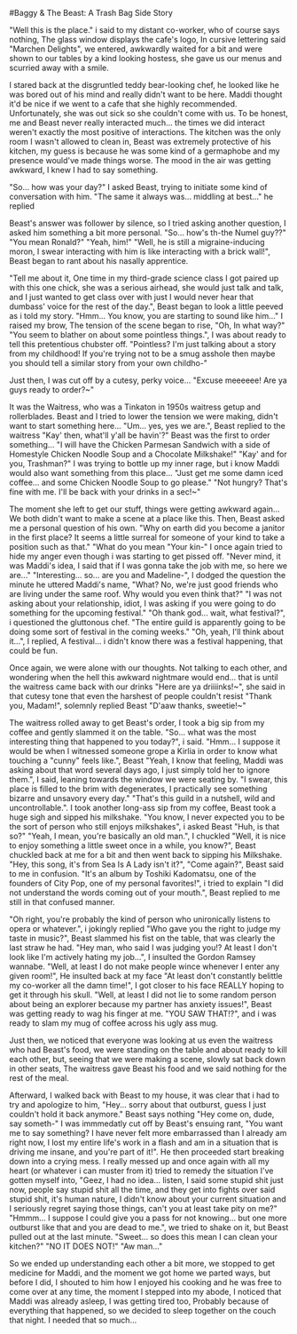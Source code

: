 #Baggy & The Beast: A Trash Bag Side Story

"Well this is the place." i said to my distant co-worker, who of course says nothing, The glass window displays the cafe's logo, In cursive lettering said "Marchen Delights", we entered, awkwardly waited for a bit and were shown to our tables by a kind looking hostess, she gave us our menus and scurried away with a smile.

I stared back at the disgruntled teddy bear-looking chef, he looked like he was bored out of his mind and really didn't want to be here. Maddi thought it'd be nice if we went to a cafe that she highly recommended. Unfortunately, she was out sick so she couldn't come with us. To be honest, me and Beast never really interacted much... the times we did interact weren't exactly the most positive of interactions. The kitchen was the only room I wasn't allowed to clean in, Beast was extremely protective of his kitchen, my guess is because he was some kind of a germaphobe and my presence would've made things worse. The mood in the air was getting awkward, I knew I had to say something.

"So... how was your day?" I asked Beast, trying to initiate some kind of conversation with him.
"The same it always was... middling at best..." he replied

Beast's answer was follower by silence, so I tried asking another question, I asked him something a bit more personal.
"So... how's th-the Numel guy??"
"You mean Ronald?"
"Yeah, him!"
"Well, he is still a migraine-inducing moron, I swear interacting with him is like interacting with a brick wall!", Beast began to rant about his nasally apprentice.

"Tell me about it, One time in my third-grade science class I got paired up with this one chick, she was a serious airhead, she would just talk and talk, and I just wanted to get class over with just I would never hear that dumbass' voice for the rest of the day.", Beast began to look a little peeved as i told my story. "Hmm... You know, you are starting to sound like him..."
I raised my brow, The tension of the scene began to rise, "Oh, In what way?"
"You seem to blather on about some pointless things.", I was about ready to tell this pretentious chubster off. "Pointless? I'm just talking about a story from my childhood! If you're trying not to be a smug asshole then maybe you should tell a similar story from your own childho-"

Just then, I was cut off by a cutesy, perky voice...
"Excuse meeeeee! Are ya guys ready to order?~"

It was the Waitress, who was a Tinkaton in 1950s waitress getup and rollerblades. Beast and I tried to lower the tension we were making, didn't want to start something here...
"Um... yes, yes we are.", Beast replied to the waitress
"Kay' then, what'll y'all be havin'?"
Beast was the first to order something...
"I will have the Chicken Parmesan Sandwich with a side of Homestyle Chicken Noodle Soup and a Chocolate Milkshake!"
"Kay' and for you, Trashman?"
I was trying to bottle up my inner rage, but i know Maddi would also want something from this place...
"Just get me some damn iced coffee... and some Chicken Noodle Soup to go please."
"Not hungry? That's fine with me. I'll be back with your drinks in a sec!~"

The moment she left to get our stuff, things were getting awkward again... We both didn't want to make a scene at a place like this. Then, Beast asked me a personal question of his own.
"Why on earth did you become a janitor in the first place? It seems a little surreal for someone of your kind to take a position such as that."
"What do you mean "Your kin-" I once again tried to hide my anger even though i was starting to get pissed off. "Never mind, it was Maddi's idea, I said that if I was gonna take the job with me, so here we are..."
"Interesting... so... are you and Madeline-", I dodged the question the minute he uttered Maddi's name, "What? No, we're just good friends who are living under the same roof. Why would you even think that?"
"I was not asking about your relationship, idiot, I was asking if you were going to do something for the upcoming festival."
"Oh thank god... wait, what festival?", i questioned the gluttonous chef.
"The entire guild is apparently going to be doing some sort of festival in the coming weeks."
"Oh, yeah, I'll think about it...", I replied, A festival... i didn't know there was a festival happening, that could be fun.

Once again, we were alone with our thoughts. Not talking to each other, and wondering when the hell this awkward nightmare would end... that is until the waitress came back with our drinks
"Here are ya driiiinks!~", she said in that cutesy tone that even the harshest of people couldn't resist
"Thank you, Madam!", solemnly replied Beast 
"D'aaw thanks, sweetie!~"

The waitress rolled away to get Beast's order, I took a big sip from my coffee and gently slammed it on the table.
"So... what was the most interesting thing that happened to you today?", i said.
"Hmm... I suppose it would be when I witnessed someone grope a Kirlia in order to know what touching a "cunny" feels like.", Beast 
"Yeah, I know that feeling, Maddi was asking about that word several days ago, I just simply told her to ignore them.", I said, leaning towards the window we were seating by.
"I swear, this place is filled to the brim with degenerates, I practically see something bizarre and unsavory every day."
"That's this guild in a nutshell, wild and uncontrollable.". I took another long-ass sip from my coffee, Beast took a huge sigh and sipped his milkshake.
"You know, I never expected you to be the sort of person who still enjoys milkshakes", i asked Beast
"Huh, is that so?"
"Yeah, I mean, you're basically an old man.", I chuckled
"Well, it is nice to enjoy something a little sweet once in a while, you know?", Beast chuckled back at me for a bit and then went back to sipping his Milkshake.
"Hey, this song, it's from Sea Is A Lady isn't it?", "Come again?", Beast said to me in confusion.
"It's an album by Toshiki Kadomatsu, one of the founders of City Pop, one of my personal favorites!", i tried to explain 
"I did not understand the words coming out of your mouth.", Beast replied to me still in that confused manner.

"Oh right, you're probably the kind of person who unironically listens to opera or whatever.", i jokingly replied 
"Who gave you the right to judge my taste in music?", Beast slammed his fist on the table, that was clearly the last straw he had. 
"Hey man, who said I was judging you!? At least I don't look like I'm actively hating my job...", I insulted the Gordon Ramsey wannabe. 
"Well, at least I do not make people wince whenever I enter any given room!", He insulted back at my face "At least don't constantly belittle my co-worker all the damn time!", I got closer to his face REALLY hoping to get it through his skull. 
"Well, at least I did not lie to some random person about being an explorer because my partner has anxiety issues!", Beast was getting ready to wag his finger at me. 
"YOU SAW THAT!?",  and i was ready to slam my mug of coffee across his ugly ass mug.

Just then, we noticed that everyone was looking at us even the waitress who had Beast's food, we were standing on the table and about ready to kill each other, but, seeing that we were making a scene, slowly sat back down in other seats, The waitress gave Beast his food and we said nothing for the rest of the meal. 

Afterward, I walked back with Beast to my house, it was clear that i had to try and apologize to him, "Hey... sorry about that outburst, guess I just couldn't hold it back anymore."
Beast says nothing
"Hey come on, dude, say someth-" 
I was immmedatly cut off by Beast's ensuing rant, "You want me to say something? I have never felt more embarrassed than I already am right now, I lost my entire life's work in a flash and am in a situation that is driving me insane, and you're part of it!".
He then proceeded start breaking down into a crying mess. I really messed up and once again with all my heart (or whatever i can muster from it) tried to remedy the situation I've gotten myself into, "Geez, I had no idea... listen, I said some stupid shit just now, people say stupid shit all the time, and they get into fights over said stupid shit, it's human nature, I didn't know about your current situation and I seriously regret saying those things, can't you at least take pity on me?"
"Hmmm... I suppose I could give you a pass for not knowing... but one more outburst like that and you are dead to me.", we tried to shake on it, but Beast pulled out at the last minute.
"Sweet... so does this mean I can clean your kitchen?"
"NO IT DOES NOT!"
"Aw man..."

So we ended up understanding each other a bit more, we stopped to get medicine for Maddi, and the moment we got home we parted ways, but before I did, I shouted to him how I enjoyed his cooking and he was free to come over at any time, the moment I stepped into my abode, I noticed that Maddi was already asleep, I was getting tired too, Probably because of everything that happened, so we decided to sleep together on the couch that night. I needed that so much...